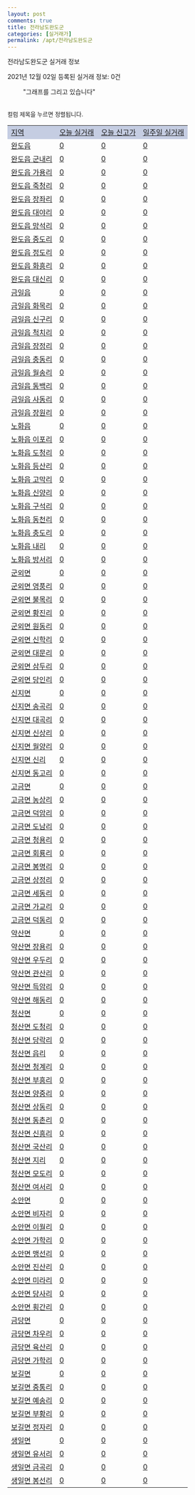 ```yaml
---
layout: post
comments: true
title: 전라남도완도군
categories: [실거래가]
permalink: /apt/전라남도완도군
---
```


전라남도완도군 실거래 정보

2021년 12월 02일 등록된 실거래 정보: 0건

<!--<script async src="https://pagead2.googlesyndication.com/pagead/js/adsbygoogle.js?client=ca-pub-3485438051770037"
 crossorigin="anonymous"></script>-->

<script type="text/javascript">
  google.charts.load('current', {'packages':['corechart']});
  google.charts.setOnLoadCallback(drawChart);

  function drawChart() {
    var data = google.visualization.arrayToDataTable([['거래일', '매매', '전월세', '전매'], ['21-01', 6, 1, 9], ['21-02', 7, 2, 16], ['21-03', 11, 0, 0], ['21-04', 10, 0, 8], ['21-05', 4, 0, 0], ['21-06', 7, 2, 0], ['21-07', 7, 2, 1], ['21-08', 7, 1, 1], ['21-09', 6, 2, 2], ['21-10', 11, 1, 0], ['21-11', 5, 1, 1]]);

    var options = {
      title: '최근 1년간 유형별 거래량 추이',
      legend: { position: 'bottom' }
    };

    setTimeout(function() {
        var chart = new google.visualization.LineChart(document.getElementById('columnchart_material'));
        chart.draw(data, (options));
        document.getElementById('loading').style.display = 'none';
        var dayLabel = (new Date()).getDay();
        if (dayLabel < 2) {
            sorttable.innerSortFunction.apply(document.getElementById('week'), []);
            sorttable.innerSortFunction.apply(document.getElementById('week'), []);        
        }
        else {
            sorttable.innerSortFunction.apply(document.getElementById('today'), []);
            sorttable.innerSortFunction.apply(document.getElementById('today'), []);
        }
    }, 200);

  }
</script>

<div id="loading" style="z-index:20; display: block; margin-left: 35px">"그래프를 그리고 있습니다"</div>
<div id="columnchart_material" style="width: 95%; margin-left: -35px; display: block"></div>
<!--<div style="width: 95%; margin-left: -35px; display: block">
      <script async src="https://pagead2.googlesyndication.com/pagead/js/adsbygoogle.js?client=ca-pub-3485438051770037"
          crossorigin="anonymous"></script>
      <ins class="adsbygoogle"
          style="display:block"
          data-ad-format="fluid"
          data-ad-layout-key="-fb+5w+4e-db+86"
          data-ad-client="ca-pub-3485438051770037"
          data-ad-slot="1827090281"></ins>
      <script>
          (adsbygoogle = window.adsbygoogle || []).push({});
      </script>
</div>-->
<br>

<font size='small' style='font-size: small;'>컬럼 제목을 누르면 정렬됩니다.</font>
<table class="sortable">
  <tr style='background-color: rgba(114, 132, 186,0.4);'>
    <td id="region"><a href="#">지역</a></td>
    <td id="today"><a href="#">오늘 실거래</a></td>
    <td id="today_new"><a href="#">오늘 신고가</a></td>
    <td id="week"><a href="#">일주일 실거래</a></td>
  </tr>

  
  <tr class="item">
    <td><a href="전라남도완도군완도읍">완도읍</a></td>
    <td><a href="전라남도완도군완도읍">0</a></td>
    <td><a href="전라남도완도군완도읍">0</a></td>
    <td><a href="전라남도완도군완도읍">0</a></td>
  </tr>
    

  <tr class="item">
    <td><a href="전라남도완도군완도읍군내리">완도읍 군내리</a></td>
    <td><a href="전라남도완도군완도읍군내리">0</a></td>
    <td><a href="전라남도완도군완도읍군내리">0</a></td>
    <td><a href="전라남도완도군완도읍군내리">0</a></td>
  </tr>
    

  <tr class="item">
    <td><a href="전라남도완도군완도읍가용리">완도읍 가용리</a></td>
    <td><a href="전라남도완도군완도읍가용리">0</a></td>
    <td><a href="전라남도완도군완도읍가용리">0</a></td>
    <td><a href="전라남도완도군완도읍가용리">0</a></td>
  </tr>
    

  <tr class="item">
    <td><a href="전라남도완도군완도읍죽청리">완도읍 죽청리</a></td>
    <td><a href="전라남도완도군완도읍죽청리">0</a></td>
    <td><a href="전라남도완도군완도읍죽청리">0</a></td>
    <td><a href="전라남도완도군완도읍죽청리">0</a></td>
  </tr>
    

  <tr class="item">
    <td><a href="전라남도완도군완도읍장좌리">완도읍 장좌리</a></td>
    <td><a href="전라남도완도군완도읍장좌리">0</a></td>
    <td><a href="전라남도완도군완도읍장좌리">0</a></td>
    <td><a href="전라남도완도군완도읍장좌리">0</a></td>
  </tr>
    

  <tr class="item">
    <td><a href="전라남도완도군완도읍대야리">완도읍 대야리</a></td>
    <td><a href="전라남도완도군완도읍대야리">0</a></td>
    <td><a href="전라남도완도군완도읍대야리">0</a></td>
    <td><a href="전라남도완도군완도읍대야리">0</a></td>
  </tr>
    

  <tr class="item">
    <td><a href="전라남도완도군완도읍망석리">완도읍 망석리</a></td>
    <td><a href="전라남도완도군완도읍망석리">0</a></td>
    <td><a href="전라남도완도군완도읍망석리">0</a></td>
    <td><a href="전라남도완도군완도읍망석리">0</a></td>
  </tr>
    

  <tr class="item">
    <td><a href="전라남도완도군완도읍중도리">완도읍 중도리</a></td>
    <td><a href="전라남도완도군완도읍중도리">0</a></td>
    <td><a href="전라남도완도군완도읍중도리">0</a></td>
    <td><a href="전라남도완도군완도읍중도리">0</a></td>
  </tr>
    

  <tr class="item">
    <td><a href="전라남도완도군완도읍정도리">완도읍 정도리</a></td>
    <td><a href="전라남도완도군완도읍정도리">0</a></td>
    <td><a href="전라남도완도군완도읍정도리">0</a></td>
    <td><a href="전라남도완도군완도읍정도리">0</a></td>
  </tr>
    

  <tr class="item">
    <td><a href="전라남도완도군완도읍화흥리">완도읍 화흥리</a></td>
    <td><a href="전라남도완도군완도읍화흥리">0</a></td>
    <td><a href="전라남도완도군완도읍화흥리">0</a></td>
    <td><a href="전라남도완도군완도읍화흥리">0</a></td>
  </tr>
    

  <tr class="item">
    <td><a href="전라남도완도군완도읍대신리">완도읍 대신리</a></td>
    <td><a href="전라남도완도군완도읍대신리">0</a></td>
    <td><a href="전라남도완도군완도읍대신리">0</a></td>
    <td><a href="전라남도완도군완도읍대신리">0</a></td>
  </tr>
    

  <tr class="item">
    <td><a href="전라남도완도군금일읍">금일읍</a></td>
    <td><a href="전라남도완도군금일읍">0</a></td>
    <td><a href="전라남도완도군금일읍">0</a></td>
    <td><a href="전라남도완도군금일읍">0</a></td>
  </tr>
    

  <tr class="item">
    <td><a href="전라남도완도군금일읍화목리">금일읍 화목리</a></td>
    <td><a href="전라남도완도군금일읍화목리">0</a></td>
    <td><a href="전라남도완도군금일읍화목리">0</a></td>
    <td><a href="전라남도완도군금일읍화목리">0</a></td>
  </tr>
    

  <tr class="item">
    <td><a href="전라남도완도군금일읍신구리">금일읍 신구리</a></td>
    <td><a href="전라남도완도군금일읍신구리">0</a></td>
    <td><a href="전라남도완도군금일읍신구리">0</a></td>
    <td><a href="전라남도완도군금일읍신구리">0</a></td>
  </tr>
    

  <tr class="item">
    <td><a href="전라남도완도군금일읍척치리">금일읍 척치리</a></td>
    <td><a href="전라남도완도군금일읍척치리">0</a></td>
    <td><a href="전라남도완도군금일읍척치리">0</a></td>
    <td><a href="전라남도완도군금일읍척치리">0</a></td>
  </tr>
    

  <tr class="item">
    <td><a href="전라남도완도군금일읍장정리">금일읍 장정리</a></td>
    <td><a href="전라남도완도군금일읍장정리">0</a></td>
    <td><a href="전라남도완도군금일읍장정리">0</a></td>
    <td><a href="전라남도완도군금일읍장정리">0</a></td>
  </tr>
    

  <tr class="item">
    <td><a href="전라남도완도군금일읍충동리">금일읍 충동리</a></td>
    <td><a href="전라남도완도군금일읍충동리">0</a></td>
    <td><a href="전라남도완도군금일읍충동리">0</a></td>
    <td><a href="전라남도완도군금일읍충동리">0</a></td>
  </tr>
    

  <tr class="item">
    <td><a href="전라남도완도군금일읍월송리">금일읍 월송리</a></td>
    <td><a href="전라남도완도군금일읍월송리">0</a></td>
    <td><a href="전라남도완도군금일읍월송리">0</a></td>
    <td><a href="전라남도완도군금일읍월송리">0</a></td>
  </tr>
    

  <tr class="item">
    <td><a href="전라남도완도군금일읍동백리">금일읍 동백리</a></td>
    <td><a href="전라남도완도군금일읍동백리">0</a></td>
    <td><a href="전라남도완도군금일읍동백리">0</a></td>
    <td><a href="전라남도완도군금일읍동백리">0</a></td>
  </tr>
    

  <tr class="item">
    <td><a href="전라남도완도군금일읍사동리">금일읍 사동리</a></td>
    <td><a href="전라남도완도군금일읍사동리">0</a></td>
    <td><a href="전라남도완도군금일읍사동리">0</a></td>
    <td><a href="전라남도완도군금일읍사동리">0</a></td>
  </tr>
    

  <tr class="item">
    <td><a href="전라남도완도군금일읍장원리">금일읍 장원리</a></td>
    <td><a href="전라남도완도군금일읍장원리">0</a></td>
    <td><a href="전라남도완도군금일읍장원리">0</a></td>
    <td><a href="전라남도완도군금일읍장원리">0</a></td>
  </tr>
    

  <tr class="item">
    <td><a href="전라남도완도군노화읍">노화읍</a></td>
    <td><a href="전라남도완도군노화읍">0</a></td>
    <td><a href="전라남도완도군노화읍">0</a></td>
    <td><a href="전라남도완도군노화읍">0</a></td>
  </tr>
    

  <tr class="item">
    <td><a href="전라남도완도군노화읍이포리">노화읍 이포리</a></td>
    <td><a href="전라남도완도군노화읍이포리">0</a></td>
    <td><a href="전라남도완도군노화읍이포리">0</a></td>
    <td><a href="전라남도완도군노화읍이포리">0</a></td>
  </tr>
    

  <tr class="item">
    <td><a href="전라남도완도군노화읍도청리">노화읍 도청리</a></td>
    <td><a href="전라남도완도군노화읍도청리">0</a></td>
    <td><a href="전라남도완도군노화읍도청리">0</a></td>
    <td><a href="전라남도완도군노화읍도청리">0</a></td>
  </tr>
    

  <tr class="item">
    <td><a href="전라남도완도군노화읍등산리">노화읍 등산리</a></td>
    <td><a href="전라남도완도군노화읍등산리">0</a></td>
    <td><a href="전라남도완도군노화읍등산리">0</a></td>
    <td><a href="전라남도완도군노화읍등산리">0</a></td>
  </tr>
    

  <tr class="item">
    <td><a href="전라남도완도군노화읍고막리">노화읍 고막리</a></td>
    <td><a href="전라남도완도군노화읍고막리">0</a></td>
    <td><a href="전라남도완도군노화읍고막리">0</a></td>
    <td><a href="전라남도완도군노화읍고막리">0</a></td>
  </tr>
    

  <tr class="item">
    <td><a href="전라남도완도군노화읍신양리">노화읍 신양리</a></td>
    <td><a href="전라남도완도군노화읍신양리">0</a></td>
    <td><a href="전라남도완도군노화읍신양리">0</a></td>
    <td><a href="전라남도완도군노화읍신양리">0</a></td>
  </tr>
    

  <tr class="item">
    <td><a href="전라남도완도군노화읍구석리">노화읍 구석리</a></td>
    <td><a href="전라남도완도군노화읍구석리">0</a></td>
    <td><a href="전라남도완도군노화읍구석리">0</a></td>
    <td><a href="전라남도완도군노화읍구석리">0</a></td>
  </tr>
    

  <tr class="item">
    <td><a href="전라남도완도군노화읍동천리">노화읍 동천리</a></td>
    <td><a href="전라남도완도군노화읍동천리">0</a></td>
    <td><a href="전라남도완도군노화읍동천리">0</a></td>
    <td><a href="전라남도완도군노화읍동천리">0</a></td>
  </tr>
    

  <tr class="item">
    <td><a href="전라남도완도군노화읍충도리">노화읍 충도리</a></td>
    <td><a href="전라남도완도군노화읍충도리">0</a></td>
    <td><a href="전라남도완도군노화읍충도리">0</a></td>
    <td><a href="전라남도완도군노화읍충도리">0</a></td>
  </tr>
    

  <tr class="item">
    <td><a href="전라남도완도군노화읍내리">노화읍 내리</a></td>
    <td><a href="전라남도완도군노화읍내리">0</a></td>
    <td><a href="전라남도완도군노화읍내리">0</a></td>
    <td><a href="전라남도완도군노화읍내리">0</a></td>
  </tr>
    

  <tr class="item">
    <td><a href="전라남도완도군노화읍방서리">노화읍 방서리</a></td>
    <td><a href="전라남도완도군노화읍방서리">0</a></td>
    <td><a href="전라남도완도군노화읍방서리">0</a></td>
    <td><a href="전라남도완도군노화읍방서리">0</a></td>
  </tr>
    

  <tr class="item">
    <td><a href="전라남도완도군군외면">군외면</a></td>
    <td><a href="전라남도완도군군외면">0</a></td>
    <td><a href="전라남도완도군군외면">0</a></td>
    <td><a href="전라남도완도군군외면">0</a></td>
  </tr>
    

  <tr class="item">
    <td><a href="전라남도완도군군외면영풍리">군외면 영풍리</a></td>
    <td><a href="전라남도완도군군외면영풍리">0</a></td>
    <td><a href="전라남도완도군군외면영풍리">0</a></td>
    <td><a href="전라남도완도군군외면영풍리">0</a></td>
  </tr>
    

  <tr class="item">
    <td><a href="전라남도완도군군외면불목리">군외면 불목리</a></td>
    <td><a href="전라남도완도군군외면불목리">0</a></td>
    <td><a href="전라남도완도군군외면불목리">0</a></td>
    <td><a href="전라남도완도군군외면불목리">0</a></td>
  </tr>
    

  <tr class="item">
    <td><a href="전라남도완도군군외면황진리">군외면 황진리</a></td>
    <td><a href="전라남도완도군군외면황진리">0</a></td>
    <td><a href="전라남도완도군군외면황진리">0</a></td>
    <td><a href="전라남도완도군군외면황진리">0</a></td>
  </tr>
    

  <tr class="item">
    <td><a href="전라남도완도군군외면원동리">군외면 원동리</a></td>
    <td><a href="전라남도완도군군외면원동리">0</a></td>
    <td><a href="전라남도완도군군외면원동리">0</a></td>
    <td><a href="전라남도완도군군외면원동리">0</a></td>
  </tr>
    

  <tr class="item">
    <td><a href="전라남도완도군군외면신학리">군외면 신학리</a></td>
    <td><a href="전라남도완도군군외면신학리">0</a></td>
    <td><a href="전라남도완도군군외면신학리">0</a></td>
    <td><a href="전라남도완도군군외면신학리">0</a></td>
  </tr>
    

  <tr class="item">
    <td><a href="전라남도완도군군외면대문리">군외면 대문리</a></td>
    <td><a href="전라남도완도군군외면대문리">0</a></td>
    <td><a href="전라남도완도군군외면대문리">0</a></td>
    <td><a href="전라남도완도군군외면대문리">0</a></td>
  </tr>
    

  <tr class="item">
    <td><a href="전라남도완도군군외면삼두리">군외면 삼두리</a></td>
    <td><a href="전라남도완도군군외면삼두리">0</a></td>
    <td><a href="전라남도완도군군외면삼두리">0</a></td>
    <td><a href="전라남도완도군군외면삼두리">0</a></td>
  </tr>
    

  <tr class="item">
    <td><a href="전라남도완도군군외면당인리">군외면 당인리</a></td>
    <td><a href="전라남도완도군군외면당인리">0</a></td>
    <td><a href="전라남도완도군군외면당인리">0</a></td>
    <td><a href="전라남도완도군군외면당인리">0</a></td>
  </tr>
    

  <tr class="item">
    <td><a href="전라남도완도군신지면">신지면</a></td>
    <td><a href="전라남도완도군신지면">0</a></td>
    <td><a href="전라남도완도군신지면">0</a></td>
    <td><a href="전라남도완도군신지면">0</a></td>
  </tr>
    

  <tr class="item">
    <td><a href="전라남도완도군신지면송곡리">신지면 송곡리</a></td>
    <td><a href="전라남도완도군신지면송곡리">0</a></td>
    <td><a href="전라남도완도군신지면송곡리">0</a></td>
    <td><a href="전라남도완도군신지면송곡리">0</a></td>
  </tr>
    

  <tr class="item">
    <td><a href="전라남도완도군신지면대곡리">신지면 대곡리</a></td>
    <td><a href="전라남도완도군신지면대곡리">0</a></td>
    <td><a href="전라남도완도군신지면대곡리">0</a></td>
    <td><a href="전라남도완도군신지면대곡리">0</a></td>
  </tr>
    

  <tr class="item">
    <td><a href="전라남도완도군신지면신상리">신지면 신상리</a></td>
    <td><a href="전라남도완도군신지면신상리">0</a></td>
    <td><a href="전라남도완도군신지면신상리">0</a></td>
    <td><a href="전라남도완도군신지면신상리">0</a></td>
  </tr>
    

  <tr class="item">
    <td><a href="전라남도완도군신지면월양리">신지면 월양리</a></td>
    <td><a href="전라남도완도군신지면월양리">0</a></td>
    <td><a href="전라남도완도군신지면월양리">0</a></td>
    <td><a href="전라남도완도군신지면월양리">0</a></td>
  </tr>
    

  <tr class="item">
    <td><a href="전라남도완도군신지면신리">신지면 신리</a></td>
    <td><a href="전라남도완도군신지면신리">0</a></td>
    <td><a href="전라남도완도군신지면신리">0</a></td>
    <td><a href="전라남도완도군신지면신리">0</a></td>
  </tr>
    

  <tr class="item">
    <td><a href="전라남도완도군신지면동고리">신지면 동고리</a></td>
    <td><a href="전라남도완도군신지면동고리">0</a></td>
    <td><a href="전라남도완도군신지면동고리">0</a></td>
    <td><a href="전라남도완도군신지면동고리">0</a></td>
  </tr>
    

  <tr class="item">
    <td><a href="전라남도완도군고금면">고금면</a></td>
    <td><a href="전라남도완도군고금면">0</a></td>
    <td><a href="전라남도완도군고금면">0</a></td>
    <td><a href="전라남도완도군고금면">0</a></td>
  </tr>
    

  <tr class="item">
    <td><a href="전라남도완도군고금면농상리">고금면 농상리</a></td>
    <td><a href="전라남도완도군고금면농상리">0</a></td>
    <td><a href="전라남도완도군고금면농상리">0</a></td>
    <td><a href="전라남도완도군고금면농상리">0</a></td>
  </tr>
    

  <tr class="item">
    <td><a href="전라남도완도군고금면덕암리">고금면 덕암리</a></td>
    <td><a href="전라남도완도군고금면덕암리">0</a></td>
    <td><a href="전라남도완도군고금면덕암리">0</a></td>
    <td><a href="전라남도완도군고금면덕암리">0</a></td>
  </tr>
    

  <tr class="item">
    <td><a href="전라남도완도군고금면도남리">고금면 도남리</a></td>
    <td><a href="전라남도완도군고금면도남리">0</a></td>
    <td><a href="전라남도완도군고금면도남리">0</a></td>
    <td><a href="전라남도완도군고금면도남리">0</a></td>
  </tr>
    

  <tr class="item">
    <td><a href="전라남도완도군고금면청용리">고금면 청용리</a></td>
    <td><a href="전라남도완도군고금면청용리">0</a></td>
    <td><a href="전라남도완도군고금면청용리">0</a></td>
    <td><a href="전라남도완도군고금면청용리">0</a></td>
  </tr>
    

  <tr class="item">
    <td><a href="전라남도완도군고금면회룡리">고금면 회룡리</a></td>
    <td><a href="전라남도완도군고금면회룡리">0</a></td>
    <td><a href="전라남도완도군고금면회룡리">0</a></td>
    <td><a href="전라남도완도군고금면회룡리">0</a></td>
  </tr>
    

  <tr class="item">
    <td><a href="전라남도완도군고금면봉명리">고금면 봉명리</a></td>
    <td><a href="전라남도완도군고금면봉명리">0</a></td>
    <td><a href="전라남도완도군고금면봉명리">0</a></td>
    <td><a href="전라남도완도군고금면봉명리">0</a></td>
  </tr>
    

  <tr class="item">
    <td><a href="전라남도완도군고금면상정리">고금면 상정리</a></td>
    <td><a href="전라남도완도군고금면상정리">0</a></td>
    <td><a href="전라남도완도군고금면상정리">0</a></td>
    <td><a href="전라남도완도군고금면상정리">0</a></td>
  </tr>
    

  <tr class="item">
    <td><a href="전라남도완도군고금면세동리">고금면 세동리</a></td>
    <td><a href="전라남도완도군고금면세동리">0</a></td>
    <td><a href="전라남도완도군고금면세동리">0</a></td>
    <td><a href="전라남도완도군고금면세동리">0</a></td>
  </tr>
    

  <tr class="item">
    <td><a href="전라남도완도군고금면가교리">고금면 가교리</a></td>
    <td><a href="전라남도완도군고금면가교리">0</a></td>
    <td><a href="전라남도완도군고금면가교리">0</a></td>
    <td><a href="전라남도완도군고금면가교리">0</a></td>
  </tr>
    

  <tr class="item">
    <td><a href="전라남도완도군고금면덕동리">고금면 덕동리</a></td>
    <td><a href="전라남도완도군고금면덕동리">0</a></td>
    <td><a href="전라남도완도군고금면덕동리">0</a></td>
    <td><a href="전라남도완도군고금면덕동리">0</a></td>
  </tr>
    

  <tr class="item">
    <td><a href="전라남도완도군약산면">약산면</a></td>
    <td><a href="전라남도완도군약산면">0</a></td>
    <td><a href="전라남도완도군약산면">0</a></td>
    <td><a href="전라남도완도군약산면">0</a></td>
  </tr>
    

  <tr class="item">
    <td><a href="전라남도완도군약산면장용리">약산면 장용리</a></td>
    <td><a href="전라남도완도군약산면장용리">0</a></td>
    <td><a href="전라남도완도군약산면장용리">0</a></td>
    <td><a href="전라남도완도군약산면장용리">0</a></td>
  </tr>
    

  <tr class="item">
    <td><a href="전라남도완도군약산면우두리">약산면 우두리</a></td>
    <td><a href="전라남도완도군약산면우두리">0</a></td>
    <td><a href="전라남도완도군약산면우두리">0</a></td>
    <td><a href="전라남도완도군약산면우두리">0</a></td>
  </tr>
    

  <tr class="item">
    <td><a href="전라남도완도군약산면관산리">약산면 관산리</a></td>
    <td><a href="전라남도완도군약산면관산리">0</a></td>
    <td><a href="전라남도완도군약산면관산리">0</a></td>
    <td><a href="전라남도완도군약산면관산리">0</a></td>
  </tr>
    

  <tr class="item">
    <td><a href="전라남도완도군약산면득암리">약산면 득암리</a></td>
    <td><a href="전라남도완도군약산면득암리">0</a></td>
    <td><a href="전라남도완도군약산면득암리">0</a></td>
    <td><a href="전라남도완도군약산면득암리">0</a></td>
  </tr>
    

  <tr class="item">
    <td><a href="전라남도완도군약산면해동리">약산면 해동리</a></td>
    <td><a href="전라남도완도군약산면해동리">0</a></td>
    <td><a href="전라남도완도군약산면해동리">0</a></td>
    <td><a href="전라남도완도군약산면해동리">0</a></td>
  </tr>
    

  <tr class="item">
    <td><a href="전라남도완도군청산면">청산면</a></td>
    <td><a href="전라남도완도군청산면">0</a></td>
    <td><a href="전라남도완도군청산면">0</a></td>
    <td><a href="전라남도완도군청산면">0</a></td>
  </tr>
    

  <tr class="item">
    <td><a href="전라남도완도군청산면도청리">청산면 도청리</a></td>
    <td><a href="전라남도완도군청산면도청리">0</a></td>
    <td><a href="전라남도완도군청산면도청리">0</a></td>
    <td><a href="전라남도완도군청산면도청리">0</a></td>
  </tr>
    

  <tr class="item">
    <td><a href="전라남도완도군청산면당락리">청산면 당락리</a></td>
    <td><a href="전라남도완도군청산면당락리">0</a></td>
    <td><a href="전라남도완도군청산면당락리">0</a></td>
    <td><a href="전라남도완도군청산면당락리">0</a></td>
  </tr>
    

  <tr class="item">
    <td><a href="전라남도완도군청산면읍리">청산면 읍리</a></td>
    <td><a href="전라남도완도군청산면읍리">0</a></td>
    <td><a href="전라남도완도군청산면읍리">0</a></td>
    <td><a href="전라남도완도군청산면읍리">0</a></td>
  </tr>
    

  <tr class="item">
    <td><a href="전라남도완도군청산면청계리">청산면 청계리</a></td>
    <td><a href="전라남도완도군청산면청계리">0</a></td>
    <td><a href="전라남도완도군청산면청계리">0</a></td>
    <td><a href="전라남도완도군청산면청계리">0</a></td>
  </tr>
    

  <tr class="item">
    <td><a href="전라남도완도군청산면부흥리">청산면 부흥리</a></td>
    <td><a href="전라남도완도군청산면부흥리">0</a></td>
    <td><a href="전라남도완도군청산면부흥리">0</a></td>
    <td><a href="전라남도완도군청산면부흥리">0</a></td>
  </tr>
    

  <tr class="item">
    <td><a href="전라남도완도군청산면양중리">청산면 양중리</a></td>
    <td><a href="전라남도완도군청산면양중리">0</a></td>
    <td><a href="전라남도완도군청산면양중리">0</a></td>
    <td><a href="전라남도완도군청산면양중리">0</a></td>
  </tr>
    

  <tr class="item">
    <td><a href="전라남도완도군청산면상동리">청산면 상동리</a></td>
    <td><a href="전라남도완도군청산면상동리">0</a></td>
    <td><a href="전라남도완도군청산면상동리">0</a></td>
    <td><a href="전라남도완도군청산면상동리">0</a></td>
  </tr>
    

  <tr class="item">
    <td><a href="전라남도완도군청산면동촌리">청산면 동촌리</a></td>
    <td><a href="전라남도완도군청산면동촌리">0</a></td>
    <td><a href="전라남도완도군청산면동촌리">0</a></td>
    <td><a href="전라남도완도군청산면동촌리">0</a></td>
  </tr>
    

  <tr class="item">
    <td><a href="전라남도완도군청산면신흥리">청산면 신흥리</a></td>
    <td><a href="전라남도완도군청산면신흥리">0</a></td>
    <td><a href="전라남도완도군청산면신흥리">0</a></td>
    <td><a href="전라남도완도군청산면신흥리">0</a></td>
  </tr>
    

  <tr class="item">
    <td><a href="전라남도완도군청산면국산리">청산면 국산리</a></td>
    <td><a href="전라남도완도군청산면국산리">0</a></td>
    <td><a href="전라남도완도군청산면국산리">0</a></td>
    <td><a href="전라남도완도군청산면국산리">0</a></td>
  </tr>
    

  <tr class="item">
    <td><a href="전라남도완도군청산면지리">청산면 지리</a></td>
    <td><a href="전라남도완도군청산면지리">0</a></td>
    <td><a href="전라남도완도군청산면지리">0</a></td>
    <td><a href="전라남도완도군청산면지리">0</a></td>
  </tr>
    

  <tr class="item">
    <td><a href="전라남도완도군청산면모도리">청산면 모도리</a></td>
    <td><a href="전라남도완도군청산면모도리">0</a></td>
    <td><a href="전라남도완도군청산면모도리">0</a></td>
    <td><a href="전라남도완도군청산면모도리">0</a></td>
  </tr>
    

  <tr class="item">
    <td><a href="전라남도완도군청산면여서리">청산면 여서리</a></td>
    <td><a href="전라남도완도군청산면여서리">0</a></td>
    <td><a href="전라남도완도군청산면여서리">0</a></td>
    <td><a href="전라남도완도군청산면여서리">0</a></td>
  </tr>
    

  <tr class="item">
    <td><a href="전라남도완도군소안면">소안면</a></td>
    <td><a href="전라남도완도군소안면">0</a></td>
    <td><a href="전라남도완도군소안면">0</a></td>
    <td><a href="전라남도완도군소안면">0</a></td>
  </tr>
    

  <tr class="item">
    <td><a href="전라남도완도군소안면비자리">소안면 비자리</a></td>
    <td><a href="전라남도완도군소안면비자리">0</a></td>
    <td><a href="전라남도완도군소안면비자리">0</a></td>
    <td><a href="전라남도완도군소안면비자리">0</a></td>
  </tr>
    

  <tr class="item">
    <td><a href="전라남도완도군소안면이월리">소안면 이월리</a></td>
    <td><a href="전라남도완도군소안면이월리">0</a></td>
    <td><a href="전라남도완도군소안면이월리">0</a></td>
    <td><a href="전라남도완도군소안면이월리">0</a></td>
  </tr>
    

  <tr class="item">
    <td><a href="전라남도완도군소안면가학리">소안면 가학리</a></td>
    <td><a href="전라남도완도군소안면가학리">0</a></td>
    <td><a href="전라남도완도군소안면가학리">0</a></td>
    <td><a href="전라남도완도군소안면가학리">0</a></td>
  </tr>
    

  <tr class="item">
    <td><a href="전라남도완도군소안면맹선리">소안면 맹선리</a></td>
    <td><a href="전라남도완도군소안면맹선리">0</a></td>
    <td><a href="전라남도완도군소안면맹선리">0</a></td>
    <td><a href="전라남도완도군소안면맹선리">0</a></td>
  </tr>
    

  <tr class="item">
    <td><a href="전라남도완도군소안면진산리">소안면 진산리</a></td>
    <td><a href="전라남도완도군소안면진산리">0</a></td>
    <td><a href="전라남도완도군소안면진산리">0</a></td>
    <td><a href="전라남도완도군소안면진산리">0</a></td>
  </tr>
    

  <tr class="item">
    <td><a href="전라남도완도군소안면미라리">소안면 미라리</a></td>
    <td><a href="전라남도완도군소안면미라리">0</a></td>
    <td><a href="전라남도완도군소안면미라리">0</a></td>
    <td><a href="전라남도완도군소안면미라리">0</a></td>
  </tr>
    

  <tr class="item">
    <td><a href="전라남도완도군소안면당사리">소안면 당사리</a></td>
    <td><a href="전라남도완도군소안면당사리">0</a></td>
    <td><a href="전라남도완도군소안면당사리">0</a></td>
    <td><a href="전라남도완도군소안면당사리">0</a></td>
  </tr>
    

  <tr class="item">
    <td><a href="전라남도완도군소안면횡간리">소안면 횡간리</a></td>
    <td><a href="전라남도완도군소안면횡간리">0</a></td>
    <td><a href="전라남도완도군소안면횡간리">0</a></td>
    <td><a href="전라남도완도군소안면횡간리">0</a></td>
  </tr>
    

  <tr class="item">
    <td><a href="전라남도완도군금당면">금당면</a></td>
    <td><a href="전라남도완도군금당면">0</a></td>
    <td><a href="전라남도완도군금당면">0</a></td>
    <td><a href="전라남도완도군금당면">0</a></td>
  </tr>
    

  <tr class="item">
    <td><a href="전라남도완도군금당면차우리">금당면 차우리</a></td>
    <td><a href="전라남도완도군금당면차우리">0</a></td>
    <td><a href="전라남도완도군금당면차우리">0</a></td>
    <td><a href="전라남도완도군금당면차우리">0</a></td>
  </tr>
    

  <tr class="item">
    <td><a href="전라남도완도군금당면육산리">금당면 육산리</a></td>
    <td><a href="전라남도완도군금당면육산리">0</a></td>
    <td><a href="전라남도완도군금당면육산리">0</a></td>
    <td><a href="전라남도완도군금당면육산리">0</a></td>
  </tr>
    

  <tr class="item">
    <td><a href="전라남도완도군금당면가학리">금당면 가학리</a></td>
    <td><a href="전라남도완도군금당면가학리">0</a></td>
    <td><a href="전라남도완도군금당면가학리">0</a></td>
    <td><a href="전라남도완도군금당면가학리">0</a></td>
  </tr>
    

  <tr class="item">
    <td><a href="전라남도완도군보길면">보길면</a></td>
    <td><a href="전라남도완도군보길면">0</a></td>
    <td><a href="전라남도완도군보길면">0</a></td>
    <td><a href="전라남도완도군보길면">0</a></td>
  </tr>
    

  <tr class="item">
    <td><a href="전라남도완도군보길면중통리">보길면 중통리</a></td>
    <td><a href="전라남도완도군보길면중통리">0</a></td>
    <td><a href="전라남도완도군보길면중통리">0</a></td>
    <td><a href="전라남도완도군보길면중통리">0</a></td>
  </tr>
    

  <tr class="item">
    <td><a href="전라남도완도군보길면예송리">보길면 예송리</a></td>
    <td><a href="전라남도완도군보길면예송리">0</a></td>
    <td><a href="전라남도완도군보길면예송리">0</a></td>
    <td><a href="전라남도완도군보길면예송리">0</a></td>
  </tr>
    

  <tr class="item">
    <td><a href="전라남도완도군보길면부황리">보길면 부황리</a></td>
    <td><a href="전라남도완도군보길면부황리">0</a></td>
    <td><a href="전라남도완도군보길면부황리">0</a></td>
    <td><a href="전라남도완도군보길면부황리">0</a></td>
  </tr>
    

  <tr class="item">
    <td><a href="전라남도완도군보길면정자리">보길면 정자리</a></td>
    <td><a href="전라남도완도군보길면정자리">0</a></td>
    <td><a href="전라남도완도군보길면정자리">0</a></td>
    <td><a href="전라남도완도군보길면정자리">0</a></td>
  </tr>
    

  <tr class="item">
    <td><a href="전라남도완도군생일면">생일면</a></td>
    <td><a href="전라남도완도군생일면">0</a></td>
    <td><a href="전라남도완도군생일면">0</a></td>
    <td><a href="전라남도완도군생일면">0</a></td>
  </tr>
    

  <tr class="item">
    <td><a href="전라남도완도군생일면유서리">생일면 유서리</a></td>
    <td><a href="전라남도완도군생일면유서리">0</a></td>
    <td><a href="전라남도완도군생일면유서리">0</a></td>
    <td><a href="전라남도완도군생일면유서리">0</a></td>
  </tr>
    

  <tr class="item">
    <td><a href="전라남도완도군생일면금곡리">생일면 금곡리</a></td>
    <td><a href="전라남도완도군생일면금곡리">0</a></td>
    <td><a href="전라남도완도군생일면금곡리">0</a></td>
    <td><a href="전라남도완도군생일면금곡리">0</a></td>
  </tr>
    

  <tr class="item">
    <td><a href="전라남도완도군생일면봉선리">생일면 봉선리</a></td>
    <td><a href="전라남도완도군생일면봉선리">0</a></td>
    <td><a href="전라남도완도군생일면봉선리">0</a></td>
    <td><a href="전라남도완도군생일면봉선리">0</a></td>
  </tr>
    


</table>


    